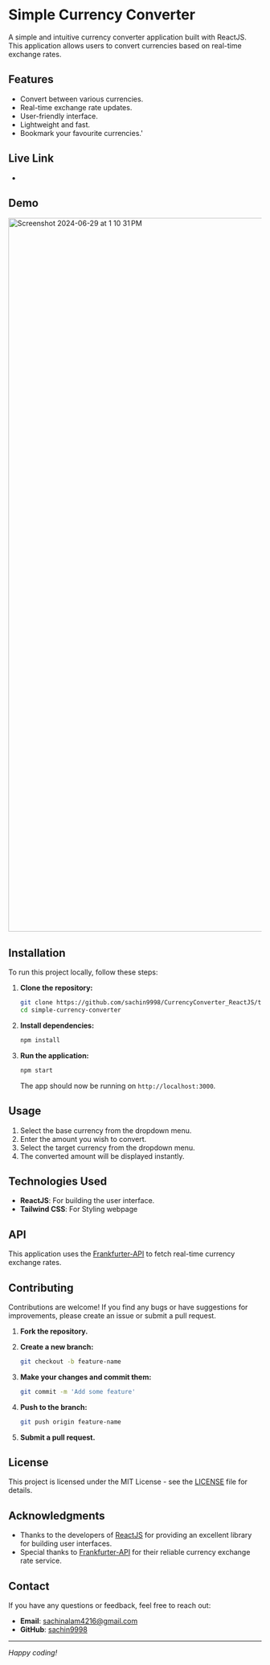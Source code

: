 # Simple Currency Converter

A simple and intuitive currency converter application built with ReactJS. This application allows users to convert currencies based on real-time exchange rates.

## Features

- Convert between various currencies.
- Real-time exchange rate updates.
- User-friendly interface.
- Lightweight and fast.
- Bookmark your favourite currencies.'

## Live Link 
- 

## Demo

<img width="1419" alt="Screenshot 2024-06-29 at 1 10 31 PM" src="https://github.com/sachin9998/CurrencyConverter_ReactJS/assets/25192452/2a447aa2-fb1c-4f55-ba21-57dfa3f9f22c">


## Installation

To run this project locally, follow these steps:

1. **Clone the repository:**

    ```bash
    git clone https://github.com/sachin9998/CurrencyConverter_ReactJS/tree/main
    cd simple-currency-converter
    ```

2. **Install dependencies:**

    ```bash
    npm install
    ```

3. **Run the application:**

    ```bash
    npm start
    ```

    The app should now be running on `http://localhost:3000`.

## Usage

1. Select the base currency from the dropdown menu.
2. Enter the amount you wish to convert.
3. Select the target currency from the dropdown menu.
4. The converted amount will be displayed instantly.

## Technologies Used

- **ReactJS**: For building the user interface.
- **Tailwind CSS**: For Styling webpage


## API

This application uses the [Frankfurter-API](https://www.frankfurter.app/docs/) to fetch real-time currency exchange rates.

## Contributing

Contributions are welcome! If you find any bugs or have suggestions for improvements, please create an issue or submit a pull request.

1. **Fork the repository.**
2. **Create a new branch:**

    ```bash
    git checkout -b feature-name
    ```

3. **Make your changes and commit them:**

    ```bash
    git commit -m 'Add some feature'
    ```

4. **Push to the branch:**

    ```bash
    git push origin feature-name
    ```

5. **Submit a pull request.**

## License

This project is licensed under the MIT License - see the [LICENSE](LICENSE) file for details.

## Acknowledgments

- Thanks to the developers of [ReactJS](https://reactjs.org/) for providing an excellent library for building user interfaces.
- Special thanks to [Frankfurter-API](https://www.frankfurter.app/docs/) for their reliable currency exchange rate service.

## Contact

If you have any questions or feedback, feel free to reach out:

- **Email**: sachinalam4216@gmail.com
- **GitHub**: [sachin9998](https://github.com/sachin9998)

---

*Happy coding!*
